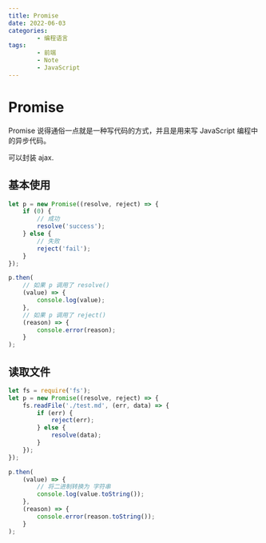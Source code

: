```yaml
---
title: Promise
date: 2022-06-03
categories:
        - 编程语言
tags:
        - 前端
        - Note
        - JavaScript
---
```


# Promise

Promise 说得通俗一点就是一种写代码的方式，并且是用来写 JavaScript 编程中的异步代码。

可以封装 ajax.

## 基本使用

```js
let p = new Promise((resolve, reject) => {
	if (0) {
		// 成功
		resolve('success');
	} else {
		// 失败
		reject('fail');
	}
});

p.then(
	// 如果 p 调用了 resolve()
	(value) => {
		console.log(value);
	},
	// 如果 p 调用了 reject()
	(reason) => {
		console.error(reason);
	}
);
```

## 读取文件

```js
let fs = require('fs');
let p = new Promise((resolve, reject) => {
	fs.readFile('./test.md', (err, data) => {
		if (err) {
			reject(err);
		} else {
			resolve(data);
		}
	});
});

p.then(
	(value) => {
		// 将二进制转换为 字符串
		console.log(value.toString());
	},
	(reason) => {
		console.error(reason.toString());
	}
);
```

